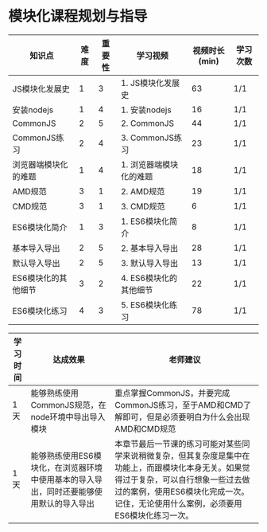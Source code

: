 # 模块化课程规划与指导

| 知识点               | 难度 | 重要性 | 学习视频                | 视频时长(min) | 学习次数 |
| -------------------- | ---- | ------ | ----------------------- | ------------- | -------- |
| JS模块化发展史       | 1    | 3      | 1. JS模块化发展史       | 63            | 1/1      |
| 安装nodejs           | 1    | 4      | 1. 安装nodejs           | 16            | 1/1      |
| CommonJS             | 2    | 5      | 2. CommonJS             | 44            | 1/1      |
| CommonJS练习         | 2    | 4      | 3. CommonJS练习         | 23            | 1/1      |
| 浏览器端模块化的难题 | 1    | 4      | 1. 浏览器端模块化的难题 | 18            | 1/1      |
| AMD规范              | 3    | 1      | 2. AMD规范              | 19            | 1/1      |
| CMD规范              | 3    | 1      | 3. CMD规范              | 6             | 1/1      |
| ES6模块化简介        | 1    | 3      | 1. ES6模块化简介        | 8             | 1/1      |
| 基本导入导出         | 2    | 5      | 2. 基本导入导出         | 28            | 1/1      |
| 默认导入导出         | 2    | 5      | 3. 默认导入导出         | 13            | 1/1      |
| ES6模块化的其他细节  | 3    | 2      | 4. ES6模块化的其他细节  | 22            | 1/1      |
| ES6模块化练习        | 4    | 3      | 5. ES6模块化练习        | 78            | 1/1      |

| 学习时间 | 达成效果                                                                                | 老师建议                                                                                                                                                                                                                     |
| -------- | --------------------------------------------------------------------------------------- | ---------------------------------------------------------------------------------------------------------------------------------------------------------------------------------------------------------------------------- |
| 1天      | 能够熟练使用CommonJS规范，在node环境中导出导入模块                                      | 重点掌握CommonJS，并要完成CommonJS练习，至于AMD和CMD了解即可，但是必须要明白为什么会出现AMD和CMD规范                                                                                                                         |
| 1天      | 能够熟练使用ES6模块化，在浏览器环境中使用基本的导入导出，同时还要能够使用默认的导入导出 | 本章节最后一节课的练习可能对某些同学来说稍微复杂，但其复杂度是集中在功能上，而跟模块化本身无关。如果觉得过于复杂，可以自行想象一些过去做过的案例，使用ES6模块化完成一次。记住，无论使用什么案例，必须要用ES6模块化练习一次。 |
